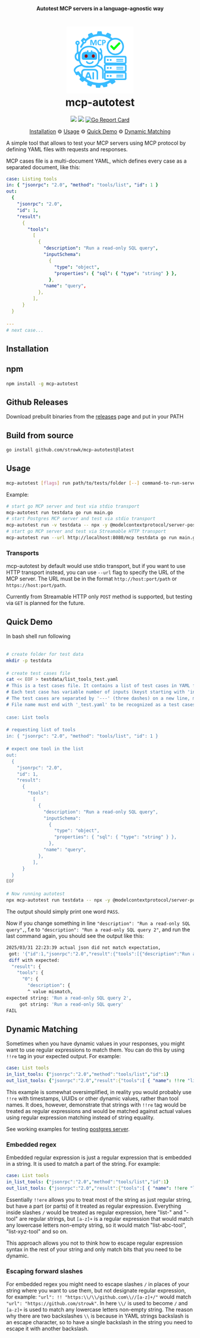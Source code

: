 <h4 align="center">Autotest MCP servers in a language-agnostic way</h4>

<h1 align="center">
   <img src="docs/images/logo.png" width="180"/>
   <br/>
   mcp-autotest
</h1>

<p align="center">
    <a href="https://github.com/strowk/mcp-autotest/actions/workflows/test.yaml"><img src="https://github.com/strowk/mcp-autotest/actions/workflows/test.yaml/badge.svg"></a>
	<a href="https://github.com/strowk/mcp-autotest/actions/workflows/golangci-lint.yaml"><img src="https://github.com/strowk/mcp-autotest/actions/workflows/golangci-lint.yaml/badge.svg"/></a>
    <a href="https://goreportcard.com/report/github.com/strowk/mcp-autotest"><img src="https://goreportcard.com/badge/github.com/strowk/mcp-autotest" alt="Go Report Card"></a>
</p>

<p align="center">
  <a href="#installation">Installation</a> ⚙
  <a href="#usage">Usage</a> ⚙
  <a href="#quick-demo">Quick Demo</a> ⚙
  <a href="#dynamic-matching">Dynamic Matching</a>
</p>

A simple tool that allows to test your MCP servers using MCP protocol by defining YAML files with requests and responses.

MCP cases file is a multi-document YAML, which defines every case as a separated document, like this:

```yaml
case: Listing tools
in: { "jsonrpc": "2.0", "method": "tools/list", "id": 1 }
out:
  {
    "jsonrpc": "2.0",
    "id": 1,
    "result":
      {
        "tools":
          [
            {
              "description": "Run a read-only SQL query",
              "inputSchema":
                {
                  "type": "object",
                  "properties": { "sql": { "type": "string" } },
                },
              "name": "query",
            },
          ],
      }
  }

---
# next case...
```


## Installation

## npm

```bash
npm install -g mcp-autotest
```

## Github Releases

Download prebulit binaries from the [releases](https://github.com/strowk/mcp-autotest/releases) page and put in your PATH

## Build from source

```bash
go install github.com/strowk/mcp-autotest@latest
```

## Usage

```bash
mcp-autotest [flags] run path/to/tests/folder [--] command-to-run-server [server-args]
```

Example:
```bash
# start go MCP server and test via stdio transport
mcp-autotest run testdata go run main.go
# start Postgres MCP server and test via stdio transport
mcp-autotest run -v testdata -- npx -y @modelcontextprotocol/server-postgres localhost:5432
# start go MCP server and test via Streamable HTTP transport
mcp-autotest run --url http://localhost:8080/mcp testdata go run main.go
```

### Transports

mcp-autotest by default would use stdio transport, but if you want to use HTTP transport instead, you can use `--url` flag to specify the URL of the MCP server. 
The URL must be in the format `http://host:port/path` or `https://host:port/path`.

Currently from Streamable HTTP only `POST` method is supported, but testing via `GET` is planned for the future.

## Quick Demo

In bash shell run following

```bash

# create folder for test data
mkdir -p testdata

# create test cases file
cat << EOF > testdata/list_tools_test.yaml
# This is a test cases file. It contains a list of test cases in YAML format.
# Each test case has variable number of inputs (keyst starting with 'in') and outputs (keys starting with 'out').
# The test cases are separated by '---' (three dashes) on a new line, making it multi-document YAML file.
# File name must end with '_test.yaml' to be recognized as a test cases file.

case: List tools

# requesting list of tools
in: { "jsonrpc": "2.0", "method": "tools/list", "id": 1 }

# expect one tool in the list
out:
  {
    "jsonrpc": "2.0",
    "id": 1,
    "result":
      {
        "tools":
          [
            {
              "description": "Run a read-only SQL query",
              "inputSchema":
                {
                  "type": "object",
                  "properties": { "sql": { "type": "string" } },
                },
              "name": "query",
            },
          ],
      }
  }
EOF

# Now running autotest
npx mcp-autotest run testdata -- npx -y @modelcontextprotocol/server-postgres localhost:5432
```

The output should simply print one word `PASS`.

Now if you change something in line `"description": "Run a read-only SQL query",`, f.e to `"description": "Run a read-only SQL query 2"`, and run the last command again, you should see the output like this:

```bash
2025/03/31 22:23:39 actual json did not match expectation,
 got: '{"id":1,"jsonrpc":"2.0","result":{"tools":[{"description":"Run a read-only SQL query","inputSchema":{"properties":{"sql":{"type":"string"}},"type":"object"},"name":"query"}]}}'
 diff with expected:
  "result": {
    "tools": {
      "0": {
        "description": {
        ^ value mismatch,
expected string: 'Run a read-only SQL query 2',
     got string: 'Run a read-only SQL query'
FAIL
```

## Dynamic Matching

Sometimes when you have dynamic values in your responses, you might want to use regular expressions to match them. You can do this by using `!!re` tag in your expected output. For example:

```yaml
case: List tools
in_list_tools: {"jsonrpc":"2.0","method":"tools/list","id":1}
out_list_tools: {"jsonrpc":"2.0","result":{"tools":[ { "name": !!re "list-[a-z]+" } ]},"id":1}
```

This example is somewhat oversimplified, in reality you would probably use `!!re` with timestamps, UUIDs or other dynamic values, rather than tool names.
It does, however, demonstrate that strings with `!!re` tag would be treated as regular expressions and would be matched against actual values using regular expression matching instead of string equality.

See working examples for testing [postgres server](https://github.com/strowk/mcp-autotest/tree/main/examples/postgres).

### Embedded regex

Embedded regular expression is just a regular expression that is embedded in a string. It is used to match a part of the string. For example:

```yaml
case: List tools
in_list_tools: {"jsonrpc":"2.0","method":"tools/list","id":1}
out_list_tools: {"jsonrpc":"2.0","result":{"tools":[ { "name": !!ere "list-/[a-z]+/-tool" } ]},"id":1}
```

Essentially `!!ere` allows you to treat most of the string as just regular string, but have a part (or parts) of it treated as regular expression.
Everything inside slashes `/` would be treated as regular expression, here "list-" and "-tool" are regular strings, but `[a-z]+` is a regular expression that would match any lowercase letters non-empty string, so it would match "list-abc-tool", "list-xyz-tool" and so on.

This approach allows you not to think how to escape regular expression syntax in the rest of your string and only match bits that you need to be dynamic.

### Escaping forward slashes

For embedded regex you might need to escape slashes `/` in places of your string where you want to use them, but not designate regular expression, for example: `"url": !! "https:\\/\\/github.com\\//[a-z]+/"` would match `"url": "https://github.com/strowk"`.
In here `\\/` is used to become `/` and `[a-z]+` is used to match any lowercase letters non-empty string. The reason why there are two backslashes `\\` is because in YAML strings backslash is an escape character, so to have a single backslash in the string you need to escape it with another backslash.